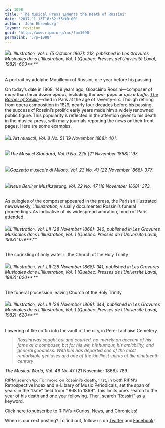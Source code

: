 ```yaml
---
id: 1098
title: 'The Musical Press Laments the Death of Rossini'
date: '2017-11-13T18:32:33+00:00'
author: 'John Ehrenburg'
layout: revision
guid: 'http://www.ripm.org/cnc/?p=1098'
permalink: '/?p=1098'
---
```


###### ![](http://www.ripm.org/cnc/wp-content/uploads/2017/11/9-Rossini.jpg)*L’Illustration,* Vol. L (5 October 1867): 212, published in *Les Gravures Musicales dans L’Illustration,* Vol. 1 (Quebec: Presses del’Université Laval, 1982): 603**.** 

A portrait by Adolphe Mouilleron of Rossini, one year before his passing

On today’s date in 1868, 149 years ago, Gioachino Rossini—composer of more than three dozen operas, including the ever-popular *opera buffa*, [*The Barber of Seville*](http://www.ripm.org/cnc/?p=345)—died in Paris at the age of seventy-six. Though retiring from opera composition in 1829, nearly four decades before his passing, the success of Rossini’s prolific early years made him a widely renowned public figure. This popularity is reflected in the attention given to his death in the musical press, with many journals reporting the news on their front pages. Here are some examples.

###### ![](http://www.ripm.org/cnc/wp-content/uploads/2017/11/10-Rossini.jpg)*L’Art musical,* Vol. 8 No. 51 (19 November 1868): 401.

###### *![](http://www.ripm.org/cnc/wp-content/uploads/2017/11/123479012346-rossini.jpg)The Musical Standard,* Vol. 9 No. 225 (21 November 1868): 197.

###### ![](http://www.ripm.org/cnc/wp-content/uploads/2017/11/12-Rossini.jpg)*Gazzetta musicale di Milano,* Vol. 23 No. 47 (22 November 1868): 377.

###### ![](http://www.ripm.org/cnc/wp-content/uploads/2017/11/13-Rossini.jpg)*Neue Berliner Musikzeitung,* Vol. 22 No. 47 (18 November 1868): 373.

As eulogies of the composer appeared in the press, the Parisian illustrated newsweekly, *L’Illustration,* visually documented Rossini’s funeral proceedings. As indicative of his widespread adoration, much of Paris attended.

###### ![](http://www.ripm.org/cnc/wp-content/uploads/2017/11/10-Rossini-1.jpg)*L’Illustration,* Vol. LII (28 November 1868): 340, published in *Les Gravures Musicales dans L’Illustration,* Vol. 1 (Quebec: Presses de l’Université Laval, 1982): 619**.**

The sprinkling of holy water in the Church of the Holy Trinity

###### ![](http://www.ripm.org/cnc/wp-content/uploads/2017/11/11-Rossini-1.jpg)*L’Illustration,* Vol. LII (28 November 1868): 341, published in *Les Gravures Musicales dans L’Illustration,* Vol. 1 (Quebec: Presses de l’Université Laval, 1982): 620**.**

The funeral procession leaving Church of the Holy Trinity

###### ![](http://www.ripm.org/cnc/wp-content/uploads/2017/11/12-Rossini-1-1024x858.jpg)*L’Illustration,* Vol. LII (28 November 1868): 344, published in *Les Gravures Musicales dans L’Illustration,* Vol. 1 (Quebec: Presses de l’Université Laval, 1982): 620**.**

Lowering of the coffin into the vault of the city, in Père-Lachaise Cemetery

> *Rossini was sought out and courted, not merely on account of his fame as a composer, but for his wit, his humour, his amiability, and general goodness. With him has departed one of the most remarkable geniuses and one of the kindliest spirits of the nineteenth century.*

*The Musical World,* Vol. 46 No. 47 (21 November 1868): 789.


<u>RIPM search tip</u>: For more on Rossini’s death, first, in both RIPM’s Retrospective Index and *e*-Library of Music Periodicals, set the span of years in the “Date” field from “1868 to 1869”. This limits one’s search to the year of his death and one year following. Then, search “Rossini” as a keyword.

Click [here](http://ripm.org/?page=cncsubscribe) to subscribe to RIPM’s *Curios, News, and Chronicles!

When is our next posting? To find out, follow us on [Twitter](https://twitter.com/RIPMCenter) and [Facebook](https://www.facebook.com/RIPMCenter/)!